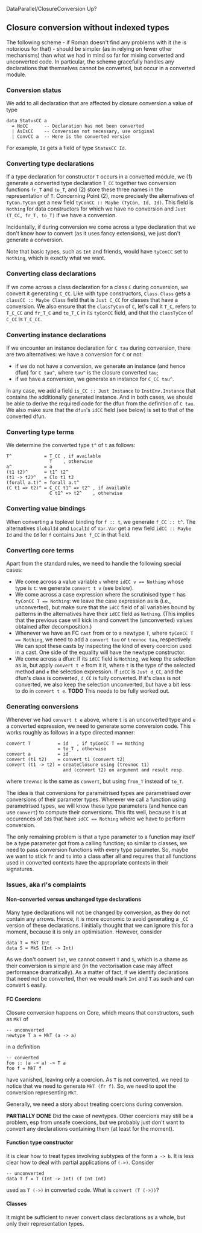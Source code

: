 
DataParallel/ClosureConversion Up?


## Closure conversion without indexed types



The following scheme - if Roman doesn't find any problems with it (he is notorious for that) - should be simpler (as in relying on fewer other mechanisms) than what we had in mind so far for mixing converted and unconverted code.  In particular, the scheme gracefully handles any declarations that themselves cannot be converted, but occur in a converted module.


### Conversion status



We add to all declaration that are affected by closure conversion a value of type


```wiki
data StatusCC a 
  = NoCC      -- Declaration has not been converted
  | AsIsCC    -- Conversion not necessary, use original
  | ConvCC a  -- Here is the converted version
```


For example, `Id` gets a field of type `StatusCC Id`.


### Converting type declarations



If a type declaration for constructor `T` occurs in a converted module, we
(1) generate a converted type declaration `T_CC` together two conversion functions `fr_T` and `to_T`, and
(2) store these three names in the representation of `T`.
Concerning Point (2), more precisely the alternatives of `TyCon.TyCon` get a new field `tyConCC :: Maybe (TyCon, Id, Id)`.  This field is `Nothing` for data constructors for which we have no conversion and `Just (T_CC, fr_T, to_T)` if we have a conversion.



Incidentally, if during conversion we come across a type declaration that we don't know how to convert (as it uses fancy extensions), we just don't generate a conversion.



Note that basic types, such as `Int` and friends, would have `tyConCC` set to `Nothing`, which is exactly what we want.


### Converting class declarations



If we come across a class declaration for a class `C` during conversion, we convert it generating `C_CC`.  Like with type constructors, `Class.Class` gets a `classCC :: Maybe Class` field that is `Just C_CC` for classes that have a conversion.  We also ensure that the `classTyCon` of `C`, let's call it `T_C`, refers to `T_C_CC` and `fr_T_C` and `to_T_C` in its `tyConCC` field, and that the `classTyCon` of `C_CC` is `T_C_CC`.


### Converting instance declarations



If we encounter an instance declaration for `C tau` during conversion, there are two alternatives: we have a conversion for `C` or not:


- if we do not have a conversion, we generate an instance (and hence dfun) for `C tau^`, where `tau^` is the closure converted `tau`;
- if we have a conversion, we generate an instance for `C_CC tau^`.


In any case, we add a field `is_CC :: Just Instance` to `InstEnv.Instance` that contains the additionally generated instance.  And in both cases, we should be able to derive the required code for the dfun from the definition of `C tau`.  We also make sure that the `dfun`'s `idCC` field (see below) is set to that of the converted dfun.


### Converting type terms



We determine the converted type `t^` of `t` as follows:


```wiki
T^            = T_CC , if available
                T    , otherwise
a^            = a
(t1 t2)^      = t1^ t2^
(t1 -> t2)^   = Clo t1 t2
(forall a.t)^ = forall a.t^
(C t1 => t2)^ = C_CC t1^ => t2^ , if available
                C t1^ => t2^    , otherwise
```

### Converting value bindings



When converting a toplevel binding for `f :: t`, we generate `f_CC :: t^`.  The alternatives `GlobalId` and `LocalId` of `Var.Var` get a new field `idCC :: Maybe Id` and the `Id` for `f` contains `Just f_CC` in that field.


### Converting core terms



Apart from the standard rules, we need to handle the following special cases:


- We come across a value variable `v` where `idCC v == Nothing` whose type is `t`: we generate `convert t v` (see below).
- We come across a case expression where the scrutinised type `T` has `tyConCC T == Nothing`: we leave the case expression as is (i.e., unconverted), but make sure that the `idCC` field of all variables bound by patterns in the alternatives have their `idCC` field as `Nothing`.  (This implies that the previous case will kick in and convert the (unconverted) values obtained after decomposition.)
- Whenever we have an FC `cast` from or to a newtype `T`, where `tyConCC T == Nothing`, we need to add a `convert tau` or `trevnoc tau`, respectively.  We can spot these casts by inspecting the kind of every coercion used in a cast.  One side of the equality will have the newtype constructor.
- We come across a dfun: If its `idCC` field is `Nothing`, we keep the selection as is, but apply `convert t e` from it it, where `t` is the type of the selected method and `e` the selection expression.  If `idCC` is `Just d_CC`, and the dfun's class is converted, `d_CC` is fully converted.  If it's class is not converted, we also keep the selection unconverted, but have a bit less to do in `convert t e`.  **TODO** This needs to be fully worked out.

### Generating conversions



Whenever we had `convert t e` above, where `t` is an unconverted type and `e` a converted expression, we need to generate some conversion code.  This works roughly as follows in a type directed manner:


```wiki
convert T          = id   , if tyConCC T == Nothing
                   = to_T , otherwise
convert a          = id
convert (t1 t2)    = convert t1 (convert t2)
convert (t1 -> t2) = createClosure using (trevnoc t1) 
                     and (convert t2) on argument and result resp.
```


where `trevnoc` is the same as `convert`, but using `from_T` instead of `to_T`.



The idea is that conversions for parametrised types are parametrised over conversions of their parameter types.  Wherever we call a function using parametrised types, we will know these type parameters (and hence can use `convert`) to compute their conversions.  This fits well, because it is at occurences of `Id`s that have `idCC == Nothing` where we have to perform conversion.



The only remaining problem is that a type parameter to a function may itself be a type parameter got from a calling function; so similar to classes, we need to pass conversion functions with every type parameter.  So, maybe we want to stick `fr` and `to` into a class after all and requires that all functions used in converted contexts have the appropriate contexts in their signatures.


### Issues, aka rl's complaints


#### Non-converted versus unchanged type declarations



Many type declarations will not be changed by conversion, as they do not contain any arrows.  Hence, it is more economic to avoid generating a `_CC` version of these declarations.  I initially thought that we can ignore this for a moment, because it is only an optimisation.  However, consider


```wiki
data T = MkT Int
data S = MkS (Int -> Int)
```


As we don't convert `Int`, we cannot convert `T` and `S`, which is a shame as their conversion is simple and (in the vectorisation case may affect performance dramatically).  As a matter of fact, if we identify declarations that need not be converted, then we would mark `Int` and `T` as such and can convert `S` easily.


#### FC Coercions



Closure conversion happens on Core, which means that constructors, such as `MkT` of


```wiki
-- unconverted
newtype T a = MkT (a -> a)
```


in a definition


```wiki
-- converted
foo :: (a -> a) -> T a
foo f = MkT f
```


have vanished, leaving only a coercion.  As `T` is not converted, we need to notice that we need to generate `MkT (fr f)`.  So, we need to spot the conversion representing `MkT`.



Generally, we need a story about treating coercions during conversion.



**PARTIALLY DONE** Did the case of newtypes.  Other coercions may still be a problem, esp from unsafe coercions, but we probably just don't want to convert any declarations containing them (at least for the moment).


#### Function type constructor



It is clear how to treat types involving subtypes of the form `a -> b`.  It is less clear how to deal with partial applications of `(->)`.  Consider


```wiki
-- unconverted
data T f = T (Int -> Int) (f Int Int)
```


used as `T (->)` in converted code.  What is `convert (T (->))`?


#### Classes



It might be sufficient to never convert class declarations as a whole, but only their representation types.


